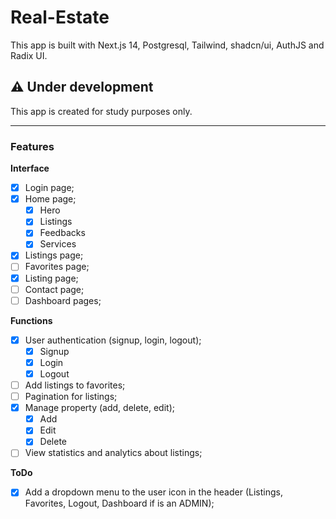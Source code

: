 # Real-Estate

This app is built with Next.js 14, Postgresql, Tailwind, shadcn/ui, AuthJS and Radix UI.

## ⚠️ Under development

This app is created for study purposes only.

---

### Features

**Interface**

- [x] Login page;
- [x] Home page;
  - [x] Hero
  - [x] Listings
  - [x] Feedbacks
  - [x] Services
- [x] Listings page;
- [ ] Favorites page;
- [x] Listing page;
- [ ] Contact page;
- [ ] Dashboard pages;

**Functions**

- [x] User authentication (signup, login, logout);
  - [x] Signup
  - [x] Login
  - [x] Logout
- [ ] Add listings to favorites;
- [ ] Pagination for listings;
- [x] Manage property (add, delete, edit);
  - [x] Add
  - [x] Edit
  - [x] Delete
- [ ] View statistics and analytics about listings;

**ToDo**

- [x] Add a dropdown menu to the user icon in the header (Listings, Favorites, Logout, Dashboard if is an ADMIN);
